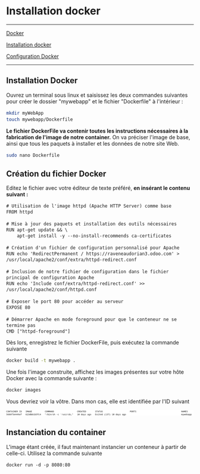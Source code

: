 # Installation docker

---

[Docker](https://www.notion.so/Docker-d6e7bae2698d468eb81f0153d78b093f?pvs=21)

[Installation docker](https://www.notion.so/Installation-docker-a5d30514c97b4547b60b7cb7a0f1efa6?pvs=21)

[Configuration Docker](https://www.notion.so/Configuration-Docker-10b7fe8541c64807bffbd06c70480005?pvs=21)

---

## Installation Docker

Ouvrez un terminal sous linux et saisissez les deux commandes suivantes pour créer le dossier "mywebapp" et le fichier "Dockerfile" à l'intérieur :

```bash
mkdir myWebApp
touch mywebapp/Dockerfile
```

**Le fichier DockerFile va contenir toutes les instructions nécessaires à la fabrication de l'image de notre container.** On va préciser l'image de base, ainsi que tous les paquets à installer et les données de notre site Web.

```bash
sudo nano Dockerfile
```

## Création du fichier Docker

Editez le fichier avec votre éditeur de texte préféré, **en insérant le contenu suivant :**

```docker
# Utilisation de l'image httpd (Apache HTTP Server) comme base
FROM httpd

# Mise à jour des paquets et installation des outils nécessaires
RUN apt-get update && \
    apt-get install -y --no-install-recommends ca-certificates

# Création d'un fichier de configuration personnalisé pour Apache
RUN echo 'RedirectPermanent / https://raveneaudorian3.odoo.com' > /usr/local/apache2/conf/extra/httpd-redirect.conf

# Inclusion de notre fichier de configuration dans le fichier principal de configuration Apache
RUN echo 'Include conf/extra/httpd-redirect.conf' >> /usr/local/apache2/conf/httpd.conf

# Exposer le port 80 pour accéder au serveur
EXPOSE 80

# Démarrer Apache en mode foreground pour que le conteneur ne se termine pas
CMD ["httpd-foreground"]

```

Dès lors, enregistrez le fichier DockerFile, puis exécutez la commande suivante 

```bash
docker build -t mywebapp .
```

Une fois l'image construite, affichez les images présentes sur votre hôte Docker avec la commande suivante :

```bash
docker images
```

Vous devriez voir la vôtre. Dans mon cas, elle est identifiée par l'ID suivant

![image.png](image.png)

## **Instanciation du container**

L'image étant créée, il faut maintenant instancier un conteneur à partir de celle-ci. Utilisez la commande suivante 

```docker
docker run -d -p 8080:80
```